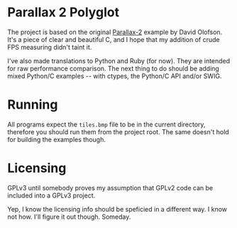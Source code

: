 # Parallax 2 Polyglot

The project is based on the original
[Parallax-2](http://olofson.net/examples.html) example by David Olofson.
It's a piece of clear and beautiful C, and I hope that my addition of
crude FPS measuring didn't taint it.

I've also made translations to Python and Ruby (for now). They are
intended for raw performance comparison. The next thing to do should be
adding mixed Python/C examples -- with ctypes, the Python/C API and/or
SWIG.

# Running

All programs expect the `tiles.bmp` file to be in the current directory,
therefore you should run them from the project root. The same doesn't
hold for building the examples though.

# Licensing

GPLv3 until somebody proves my assumption that GPLv2 code can be
included into a GPLv3 project.

Yep, I know the licensing info should be speficied in a different way. I
know not how. I'll figure it out though. Someday.
